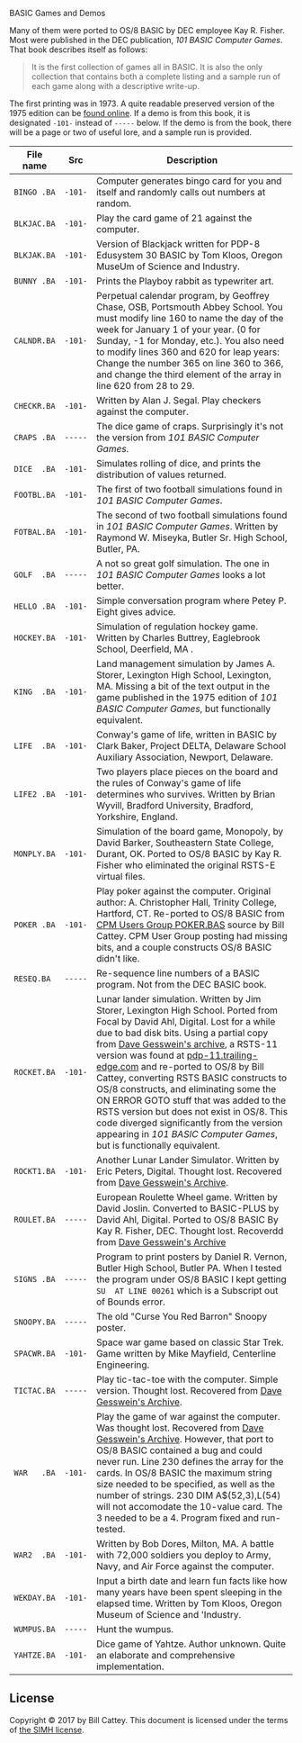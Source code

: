 BASIC Games and Demos

Many of them were ported to OS/8 BASIC by DEC employee Kay R. Fisher.  Most were published in the DEC publication, *101 BASIC Computer Games*. That book describes itself as follows:

>It is the first collection of games all in BASIC. It is also the only collection that contains both a complete listing and a sample run of each game along with a descriptive write-up.

The first printing was in 1973.  A quite readable preserved version of the 1975 edition can be [found online][book]. If a demo is from this book, it is designated `-101-` instead of `-----` below.  If the demo is from the book, there will be a page or two of useful lore, and a sample run is provided.

[book]: http://bitsavers.trailing-edge.com/pdf/dec/_Books/101_BASIC_Computer_Games_Mar75.pdf

| File name | Src | Description
| ---------- | --- | ------------
| `BINGO .BA` | `-101-` | Computer generates bingo card for you and itself and randomly calls out numbers at random.
| `BLKJAC.BA` | `-101-` | Play the card game of 21 against the computer.
| `BLKJAK.BA` | `-101-` | Version of Blackjack written for PDP-8 Edusystem 30 BASIC by Tom Kloos, Oregon MuseUm of Science and Industry.
| `BUNNY .BA` | `-101-` | Prints the Playboy rabbit as typewriter art.
| `CALNDR.BA` | `-101-` | Perpetual calendar program, by Geoffrey Chase, OSB, Portsmouth Abbey School.  You must modify line 160 to name the day of the week for January 1 of your year.  (0 for Sunday, -1 for Monday, etc.).  You also need to modify lines 360 and 620 for leap years: Change the number 365 on line 360 to 366, and change the third element of the array in line 620 from 28 to 29.
| `CHECKR.BA` | `-101-` | Written by Alan J. Segal. Play checkers against the computer.
| `CRAPS .BA` |  `-----`  | The dice game of craps.  Surprisingly it's not the version from *101 BASIC Computer Games*.
| `DICE  .BA` | `-101-` | Simulates rolling of dice, and prints the distribution of values returned.
| `FOOTBL.BA` | `-101-` | The first of two football simulations found in *101 BASIC Computer Games*.
| `FOTBAL.BA` | `-101-` | The second of two football simulations found in *101 BASIC Computer Games*. Written by Raymond W. Miseyka, Butler Sr. High School, Butler, PA.
| `GOLF  .BA` | `-----` | A not so great golf simulation.  The one in *101 BASIC Computer Games* looks a lot better.
| `HELLO .BA` | `-101-` | Simple conversation program where Petey P. Eight gives advice.
| `HOCKEY.BA` | `-101-` | Simulation of regulation hockey game.  Written by Charles Buttrey, Eaglebrook School, Deerfield, MA .
| `KING  .BA` | `-101-` | Land management simulation by James A. Storer, Lexington High School, Lexington, MA. Missing a bit of the text output in the game published in the 1975 edition of *101 BASIC Computer Games*, but functionally equivalent.
| `LIFE  .BA` | `-101-` | Conway's game of life, written in BASIC by Clark Baker, Project DELTA, Delaware School Auxiliary Association, Newport, Delaware.
| `LIFE2 .BA` | `-101-` | Two players place pieces on the board and the rules of Conway's game of life determines who survives. Written by Brian Wyvill, Bradford University, Bradford, Yorkshire, England.
| `MONPLY.BA` | `-101-` | Simulation of the board game, Monopoly, by David Barker, Southeastern State College, Durant, OK. Ported to OS/8 BASIC by Kay R. Fisher who eliminated the original RSTS-E virtual files.
| `POKER .BA` | `-101-` | Play poker against the computer. Original author: A. Christopher Hall, Trinity College, Hartford, CT. Re-ported to OS/8 BASIC from [CPM Users Group POKER.BAS](https://amaus.org/static/S100/MESSAGE%20BOARDS/CPM%20Users%20Group/cpmug020/POKER.BAS) source by Bill Cattey.  CPM User Group posting had missing bits, and a couple constructs OS/8 BASIC didn't like.
| `RESEQ.BA` | `-----` | Re-sequence line numbers of a BASIC program. Not from the DEC BASIC book.
| `ROCKET.BA` | `-101-` | Lunar lander simulation. Written by Jim Storer, Lexington High School.  Ported from Focal by David Ahl, Digital. Lost for a while due to bad disk bits.  Using a partial copy from [Dave Gesswein's archive](http://www.pdp8online.com/pdp8cgi/os8_html/ROCKET.BA?act=file;fn=images/os8/diag-games-kermit.rk05;to=ascii;blk=561,9,1;plain=1), a RSTS-11 version was found at [pdp-11.trailing-edge.com](http://pdp-11.trailing-edge.com/rsts11/rsts-11-013/ROCKET.BAS) and re-ported to OS/8 by Bill Cattey, converting RSTS BASIC constructs to OS/8 constructs, and eliminating some the ON ERROR GOTO stuff that was added to the RSTS version but does not exist in OS/8. This code diverged significantly from the version appearing in *101 BASIC Computer Games*, but is functionally equivalent.
| `ROCKT1.BA` | `-101-` | Another Lunar Lander Simulator. Written by Eric Peters, Digital. Thought lost.  Recovered from [Dave Gesswein's Archive](http://www.pdp8online.com/pdp8cgi/os8_html/ROCKT1.BA?act=file;fn=images/os8/diag-games-kermit.rk05;to=ascii;blk=570,8,1;plain=1).
| `ROULET.BA` | `-----` | European Roulette Wheel game.  Written by David Joslin.  Converted to BASIC-PLUS by David Ahl, Digital.  Ported to OS/8 BASIC By Kay R. Fisher, DEC.  Thought lost. Recoverdd from [Dave Gesswein's Archive](http://www.pdp8online.com/pdp8cgi/os8_html/ROULET.BA?act=file;fn=images/os8/diag-games-kermit.rk05;to=ascii;blk=578,17,1;plain=1)
| `SIGNS .BA` | `-----` | Program to print posters by Daniel R. Vernon, Butler High School, Butler PA.  When I tested the program under OS/8 BASIC I kept getting `SU  AT LINE 00261` which is a Subscript out of Bounds error.
| `SNOOPY.BA` | `-----` | The old "Curse You Red Barron" Snoopy poster.
| `SPACWR.BA` | `-101-` | Space war game based on classic Star Trek.  Game written by Mike Mayfield, Centerline Engineering.
| `TICTAC.BA` | `-----` | Play tic-tac-toe with the computer.  Simple version.  Thought lost.  Recovered from [Dave Gesswein's Archive](http://www.pdp8online.com/pdp8cgi/os8_html/TICTAC.BA?act=file;fn=images/os8/diag-games-kermit.rk05;to=ascii;blk=595,7,1;plain=1).
| `WAR   .BA` | `-101-` | Play the game of war against the computer.  Was thought lost.  Recovered from [Dave Gesswein's Archive](). However, that port to OS/8 BASIC contained a bug and could never run.  Line 230 defines the array for the cards. In OS/8 BASIC the maximum string size needed to be specified, as well as the number of strings.  230 DIM A$(52,3),L(54) will not accomodate the 10-value card.  The 3 needed to be a 4.  Program fixed and run-tested.
| `WAR2  .BA` | `-101-` | Written by Bob Dores, Milton, MA. A battle with 72,000 soldiers you deploy to Army, Navy, and Air Force against the computer.
| `WEKDAY.BA` | `-101-` | Input a birth date and learn fun facts like how many years have been spent sleeping in the elapsed time.  Written by Tom Kloos, Oregon Museum of Science and 'Industry.
| `WUMPUS.BA` | `-----` | Hunt the wumpus.
| `YAHTZE.BA` | `-101-` | Dice game of Yahtze.  Author unknown.  Quite an elaborate and comprehensive implementation.  


## License

Copyright © 2017 by Bill Cattey. This document is licensed under the terms of [the SIMH license][sl].

[sl]:   https://tangentsoft.com/pidp8i/doc/trunk/SIMH-LICENSE.md
